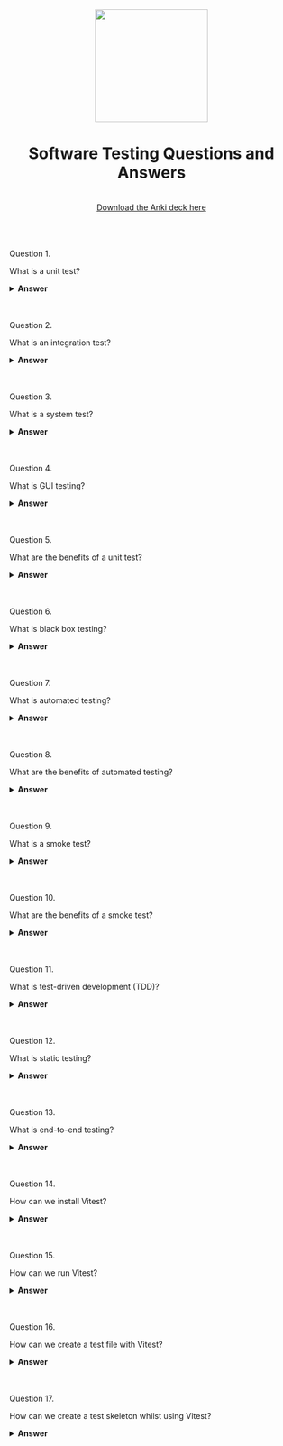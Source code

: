 <div align="center">
  <img width="200" src="https://www.thestatesman.com/wp-content/uploads/2022/09/Untitled-design-18.jpg">
  <h1>Software Testing Questions and Answers</h1>
    <br>
  <a href="https://ankiweb.net/shared/info/376600095?cb=1696104749579"> Download the Anki deck here </a>
  <br><br>
<br><br>
</div>

Question 1.

What is a unit test?

<details><summary><b>Answer</b></summary>
<p>
A unit test is a type of software testing where individual components or functions of a program are tested in isolation to ensure they work correctly.

</p>
</details>
<br><br>

Question 2.

What is an integration test?

<details><summary><b>Answer</b></summary>
<p>
An integration test is a type of software testing that focuses on verifying the interactions between different components or modules of a software system.

</p>
</details>
<br><br>

Question 3.

What is a system test?

<details><summary><b>Answer</b></summary>
<p>
A system test is a type of software testing that evaluates the entire software system to ensure that it meets specified requirements and functions correctly as a whole.

</p>
</details>
<br><br>

Question 4.

What is GUI testing?

<details><summary><b>Answer</b></summary>
<p>
GUI testing, or Graphical User Interface testing, is a type of software testing that focuses on verifying the functionality and usability of a software application's graphical user interface.

</p>
</details>
<br><br>

Question 5.

What are the benefits of a unit test?

<details><summary><b>Answer</b></summary>
<p>
The benefits of a unit test include early detection of defects, easier debugging, improved code quality, and better code maintainability.

</p>
</details>
<br><br>

Question 6.

What is black box testing?

<details><summary><b>Answer</b></summary>
<p>
Black box testing is a type of software testing that focuses on testing the functionality of a software application without knowledge of its internal code or implementation details.

</p>
</details>
<br><br>

Question 7.

What is automated testing?

<details><summary><b>Answer</b></summary>
<p>
Automated testing is the process of using automated test scripts and tools to execute test cases and verify the behavior of a software application.

</p>
</details>
<br><br>

Question 8.

What are the benefits of automated testing?

<details><summary><b>Answer</b></summary>
<p>
The benefits of automated testing include faster test execution, repeatability, reduced human error, and the ability to run tests across different environments.

</p>
</details>
<br><br>

Question 9.

What is a smoke test?

<details><summary><b>Answer</b></summary>
<p>
A smoke test is a type of software test that checks whether the basic and critical functions of a software application are working without major issues.

</p>
</details>
<br><br>

Question 10.

What are the benefits of a smoke test?

<details><summary><b>Answer</b></summary>
<p>
The benefits of a smoke test include early detection of critical issues, faster feedback, and the ability to prevent more extensive testing if critical functionality is not working.

</p>
</details>
<br><br>

Question 11.

What is test-driven development (TDD)?

<details><summary><b>Answer</b></summary>
<p>
Test-driven development (TDD) is a software development approach where tests are written before writing the actual code. It helps ensure that the code meets the desired functionality.

</p>
</details>
<br><br>

Question 12.

What is static testing?

<details><summary><b>Answer</b></summary>
<p>
Static testing is a type of software testing that reviews and analyzes software documentation, code, or design without executing the program.

</p>
</details>
<br><br>

Question 13.

What is end-to-end testing?

<details><summary><b>Answer</b></summary>
<p>
End-to-end testing is a type of software testing that evaluates the entire flow of a software application, simulating real user interactions and scenarios.

</p>
</details>
<br><br>

Question 14.

How can we install Vitest?

<details><summary><b>Answer</b></summary>
<p>
npm i -D vitest

</p>
</details>
<br><br>

Question 15.

How can we run Vitest?

<details><summary><b>Answer</b></summary>
<p>

add "test" : "vitest" to the scripts --> npx vitest

</p>
</details>
<br><br>

Question 16.

How can we create a test file with Vitest?

<details><summary><b>Answer</b></summary>
<p>

import { test } from "vitest";

</p>
</details>
<br><br>

Question 17.

How can we create a test skeleton whilst using Vitest?

<details><summary><b>Answer</b></summary>
<p>

test("test name", <function> () {
	//insert test code here
});

</p>
</details>
<br><br>